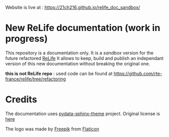 Website is live at : https://21ch216.github.io/relife_doc_sandbox/

# New ReLife documentation (work in progress)

This repository is a documentation only. It is a *sandbox* version for the future refactored [ReLife](https://github.com/rte-france/relife) 
It allows to keep, build and publish an independant version of this new documentation without breaking the original one. 

**this is not ReLife repo** : used code can be found at https://github.com/rte-france/relife/tree/refactoring

# Credits

The documentation uses [pydata-sphinx-theme](https://github.com/pydata/pydata-sphinx-theme) project. Original license
is [here](LICENSE.txt)

The logo was made by [Freepik](https://www.freepik.com) from [Flaticon](<https://www.flaticon.com>)

